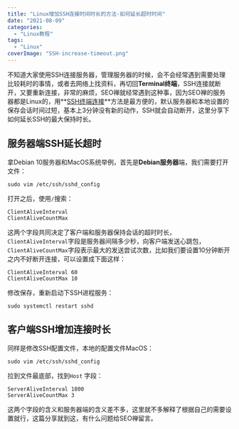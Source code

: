 ```yaml
---
title: "Linux增加SSH连接时间时长的方法-如何延长超时时间"
date: "2021-08-09"
categories: 
  - "Linux教程"
tags: 
  - "Linux"
coverImage: "SSH-increase-timeout.png"
---
```


不知道大家使用SSH连接服务器，管理服务器的时候，会不会经常遇到需要处理比较耗时的事情，或者去网络上找资料，再切回**Terminal终端**，SSH连接就断开，又要重新连接，非常的麻烦，SEO禅就经常遇到这种事，因为SEO禅的服务器都是Linux的，用**[SSH终端连接](https://www.seozen.top/ssh-github-keygen-2021.html)**方法是最方便的，默认服务器和本地设置的保存会话时间过短，基本上3分钟没有新的动作，SSH就会自动断开，这里分享下如何延长SSH的最大保持时长。

## 服务器端SSH延长超时

拿Debian 10服务器和MacOS系统举例，首先是**Debian服务器**端，我们需要打开文件：

```
sudo vim /etc/ssh/sshd_config
```

打开之后，使用`/`搜索：

```
ClientAliveInterval
ClientAliveCountMax
```

这两个字段共同决定了客户端和服务器保持会话的超时时长，`ClientAliveInterval`字段是服务器间隔多少秒，向客户端发送心跳包，`ClientAliveCountMax`字段表示最大的发送尝试次数，比如我们要设置10分钟断开之内不好断开连接，可以设置成下面这样：

```
ClientAliveInterval 60
ClientAliveCountMax 10
```

修改保存，重新启动下SSH进程服务：

```
sudo systemctl restart sshd
```

## 客户端SSH增加连接时长

同样是修改SSH配置文件，本地的配置文件MacOS：

```
sudo vim /etc/ssh/sshd_config
```

拉到文件最底部，找到`Host` 字段：

```
ServerAliveInterval 1800
ServerAliveCountMax 3
```

这两个字段的含义和服务器端的含义差不多，这里就不多解释了根据自己的需要设置就行，这篇分享就到这，有什么问题给SEO禅留言。
